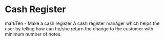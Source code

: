 # Cash Register
 markTen - Make a cash register
A cash register manager which helps the user by telling how can he/she return the change to the customer with minimum number of notes.

